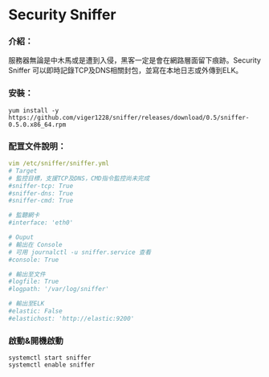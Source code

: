 # Security Sniffer

### 介紹：

服務器無論是中木馬或是遭到入侵，黑客一定是會在網路層面留下痕跡。Security Sniffer 可以即時記錄TCP及DNS相關封包，並寫在本地日志或外傳到ELK。

### 安裝：

```shell
yum install -y https://github.com/viger1228/sniffer/releases/download/0.5/sniffer-0.5.0.x86_64.rpm
```

### 配罝文件說明：

```yaml
vim /etc/sniffer/sniffer.yml
# Target
# 監控目標，支援TCP及DNS，CMD指令監控尚未完成
#sniffer-tcp: True
#sniffer-dns: True
#sniffer-cmd: True

# 監聽網卡
#interface: 'eth0'

# Ouput
# 輸出在 Console
# 可用 journalctl -u sniffer.service 查看
#console: True

# 輸出至文件
#logfile: True
#logpath: '/var/log/sniffer'

# 輸出至ELK
#elastic: False
#elastichost: 'http://elastic:9200'
```

### 啟動&開機啟動

```shell
systemctl start sniffer
systemctl enable sniffer
```


